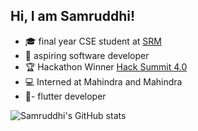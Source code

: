 ## Hi, I am Samruddhi!


- 🎓 final year CSE student at [SRM](https://www.srmist.edu.in/)
- 🌱 aspiring software developer
- 🏆 Hackathon Winner [Hack Summit 4.0](https://www.linkedin.com/posts/samruddhi-tigaonkar-73b809220_hacksummit4-hackathonchampion-teamwork-activity-7110296311337254912-khKs?utm_source=share&utm_medium=member_desktop)
- 💻 Interned at Mahindra and Mahindra
- 📱- flutter developer


![Samruddhi's GitHub stats](https://github-readme-stats.vercel.app/api?username=samruddhi-27&show_icons=true&theme=cobalt)
